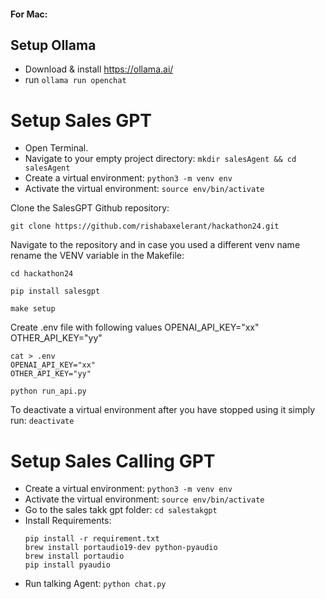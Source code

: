 #### For Mac:

## Setup Ollama
- Download & install https://ollama.ai/
- run `ollama run openchat`

# Setup Sales GPT

- Open Terminal.
- Navigate to your empty project directory: `mkdir salesAgent && cd salesAgent`
- Create a virtual environment: `python3 -m venv env`
- Activate the virtual environment: `source env/bin/activate`

Clone the SalesGPT Github repository: 

`git clone https://github.com/rishabaxelerant/hackathon24.git`

Navigate to the repository and in case you used a different venv name rename the VENV variable in the Makefile: 

`cd hackathon24`

`pip install salesgpt`

`make setup`

Create .env file with following values
OPENAI_API_KEY="xx"
OTHER_API_KEY="yy"

```
cat > .env
OPENAI_API_KEY="xx"
OTHER_API_KEY="yy"
```

`python run_api.py`

To deactivate a virtual environment after you have stopped using it simply run: `deactivate`


# Setup Sales Calling GPT

- Create a virtual environment: `python3 -m venv env`
- Activate the virtual environment: `source env/bin/activate`
- Go to the sales takk gpt folder: `cd salestakgpt`
- Install Requirements: 
    ```
    pip install -r requirement.txt
    brew install portaudio19-dev python-pyaudio
    brew install portaudio
    pip install pyaudio     
    ```
- Run talking Agent: `python chat.py`